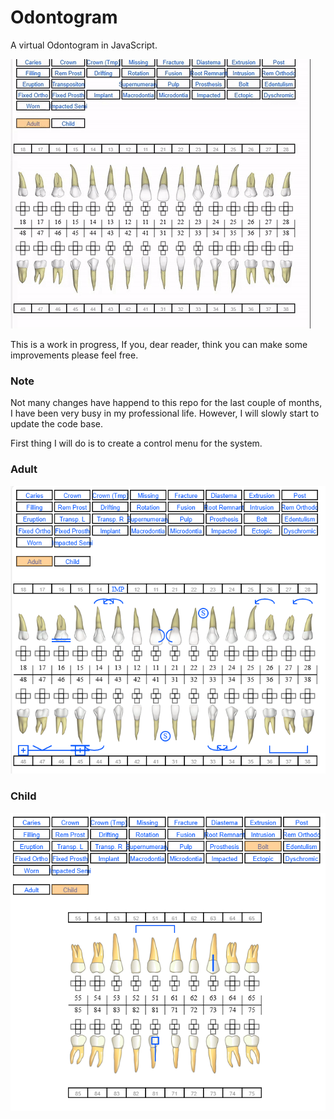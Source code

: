 # Odontogram
A virtual Odontogram in JavaScript.

![demo](docs/demo.gif)

This is a work in progress, If you, dear reader, think you can make some improvements please feel free.


### Note
Not many changes have happend to this repo for the last couple of months, I have been very busy in my professional life. However, I will slowly start to update the code base. 

First thing I will do is to create a control menu for the system.

### Adult
![odontograma](docs/preview_adult_teeth.png)



### Child
![odontograma](docs/preview_child_teeth.png)

